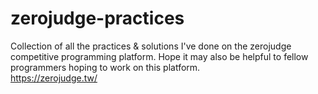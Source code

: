 # zerojudge-practices

Collection of all the practices & solutions I've done on the zerojudge competitive programming platform. Hope it may also be helpful to fellow programmers hoping to work on this platform.   
https://zerojudge.tw/
